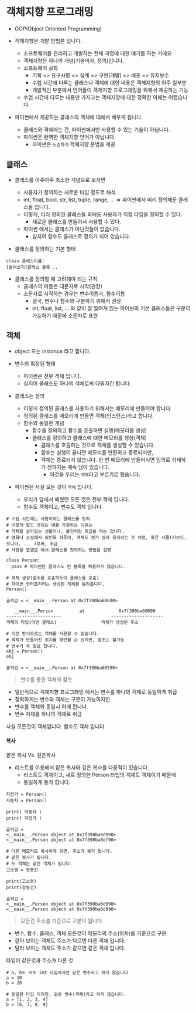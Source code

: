 # 객체지향 프로그래밍
- OOP(Object Oriented Programming)
- 객체지향은 개발 방법론 입니다. 
  - 소프트웨어를 관리하고 개발하는 전체 과정에 대한 얘기를 하는 거에요
  - 객체지향은 하나의 개념(기술이자, 정의)입니다.
  - 소프트웨어 공학
    - 기획 => 요구사항 => 설계 => 구현(개발) => 배포 => 유지보수
    - 수업 시간에 다루는 클래스나 객체에 대한 내용은 객체지향의 아주 일부분
    - 개발적인 부분에서 언어들이 객제지향 프로그래밍을 위해서 제공하는 기능
  - 수업 시간에 다루는 내용만 가지고는 객체지향에 대한 정확한 이해는 어렵습니다. 

- 파이썬에서 제공하는 클래스와 객체에 대해서 배우게 됩니다. 
  - 클래스와 객체라는 건, 파이썬에서만 사용할 수 있는 기술이 아닙니다.
  - 파이썬은 완벽한 객체지향 언어가 아닙니다.
    - 파이썬은 `느슨하게` 객체지향 문법을 제공

## 클래스
- 클래스를 아주아주 축소한 개념으로 보자면 
  - 사용자가 정의하는 새로운 타입 정도로 해석
  - int, float, bool, str, list, tuple, range, ... => 파이썬에서 미리 정의해둔 클래스들 입니다. 
  - 이렇게, 미리 정의된 클래스들 외에도 사용자가 직접 타입을 정의할 수 있다. 
    - 새로운 클래스를 만들어서 사용할 수 있다. 
  - 파이썬 에서는 클래스가 아닌것들이 없습니다. 
    - 심지어 함수도 클래스로 정의가 되어 있습니다. 

- 클래스를 정의하는 기본 형태

```
class 클래스이름: 
[들여쓰기]클래스 블록 .. 
```

- 클래스를 정의할 때 고려해야 되는 규칙
  - 클래스의 이름은 대문자로 시작(권장)
  - 소문자로 시작하는 경우는 변수이름과, 함수이름
    - 결국, 변수나 함수와 구분하기 위해서 권장
    - int, float, list, ... 와 같이 잘 알려져 있는 파이썬의 기본 클래스들은 구분이 가능하기 때문에 소문자로 표현

## 객체
- object 또는 instance 라고 합니다. 
- 변수의 확장된 형태
  - 파이썬은 전부 객체 입니다. 
  - 심지어 클래스도 하나의 객체로써 다뤄지긴 합니다.
- 클래스는 정의
  - 이렇게 정의된 클래스를 사용하기 위해서는 메모리에 만들어야 합니다. 
  - 정의된 클래스를 메모리에 만들면 객체(인스턴스)라고 합니다. 
  - 함수와 동일한 개념
    - 함수를 정의하고 함수를 호출하면 실행(메모리를 생성)
    - 클래스를 정의하고 클래스에 대한 메모리를 생성(객체)
      - 클래스를 호출하는 것으로 객체를 생성할 수 있습니다. 
      - 함수는 실행이 끝나면 메모리를 반환하고 종료되지만,
      - 객체는 종료되지 않습니다. 한 번 메모리에 만들어지면 임의로 삭제하기 전까지는 계속 남아 있습니다. 
        - 이것을 우리는 `객체`라고 부르기로 했습니다. 

- 파이썬은 사실 모든 것이 `객체` 입니다. 
  - 우리가 앞에서 배웠던 모든 것은 전부 객체 입니다. 
  - 함수도 객체이고, 변수도 객체 입니다. 

```
# 수업 시간에는 사람이라는 클래스를 정의
# 이렇게 말도 안되는 예를 가정하는 이유는
# 객체를 살아있는 생물이나, 물건처럼 취급을 하는 겁니다.
# 영화나 소설에서 의인화 하듯이, 객체도 뭔가 살아 움직이는 것 처럼, 혹은 사물(키보드, 모니터, ... )로써, 취급
# 사람을 모델로 해서 클래스를 정의하는 방법을 설명

class Person:
  pass # 파이썬은 클래스도 빈 블록을 허용하지 않습니다. 

# 객체 생성(함수를 호출하듯이 클래스를 호출)
# 파이썬 인터프리터는 생성된 객체를 돌려줍니다. 
Person()

출력값 = <__main__.Person at 0x7f390ba60690>

   __main__.Person          at             0x7f390ba60690
---------------------                   --------------------
객체의 타입(어떤 클래스)                 객체가 생성된 주소

# 이런 방식으로는 객체를 사용할 수 없습니다.
# 객체가 만들어진 위치를 확인할 순 있지만, 참조는 불가능
# 변수가 꼭 필요 합니다. 
obj = Person()
obj

출력값 = <__main__.Person at 0x7f390ba60590>
```
> 변수를 통한 객체의 참조
  - 일반적으로 객체지향 프로그래밍 에서는 변수를 하나의 객체로 동일하게 취급
  - 정확하게는 변수와 객체는 구분이 가능하지만
  - 변수를 객체와 동일시 하게 됩니다. 
  - 변수 자체를 하나의 객체로 취급

사실 모든것이 객체입니다.
함수도 객체 입니다.

#### 복사
얕은 복사 Vs. 깊은복사
- 리스트를 이용해서 얕은 복사와 깊은 복사를 다룬적이 있습니다. 
  - 리스트도 객체이고, 새로 정의한 Person 타입의 객체도 객체이기 때문에
  - 동일하게 동작 합니다. 

```
자전거 = Person()
자동차 = Person()

print( 자동차 )
print( 자전가 )

출력값 = 
<__main__.Person object at 0x7f390ba6d990>
<__main__.Person object at 0x7f390ba6df90>

# 다른 메모리로 복사하게 되면, 주소가 복가 됩니다. 
# 얕은 복사가 됩니다. 
# 두 객체는 같은 객체가 됩니다. 
고소영 = 장동건

print(고소영)
print(장동건)

출력값 = 
<__main__.Person object at 0x7f390ba6d990>
<__main__.Person object at 0x7f390ba6d990>
```

> 모든건 주소를 기준으로 구분이 됩니다. 
  - 변수, 함수, 클래스, 객체 모든것이 메모리의 주소(위치)를 기준으로 구분
  - 같아 보이는 객체도 주소가 다르면 다른 객체 입니다. 
  - 달라 보이는 객체도 주소가 같으면 같은 객체 입니다. 

타입이 같은것과 주소가 다른 것

```
# a, b도 모두 int 타입이지만 같은 변수라고 하지 않습니다
a = 10
b = 20

# 동일한 타입 이지만, 같은 변수(객체)라고 하지 않습니다.
a = [1, 2, 3, 4]
b = [6, 7, 8, 9]
```
